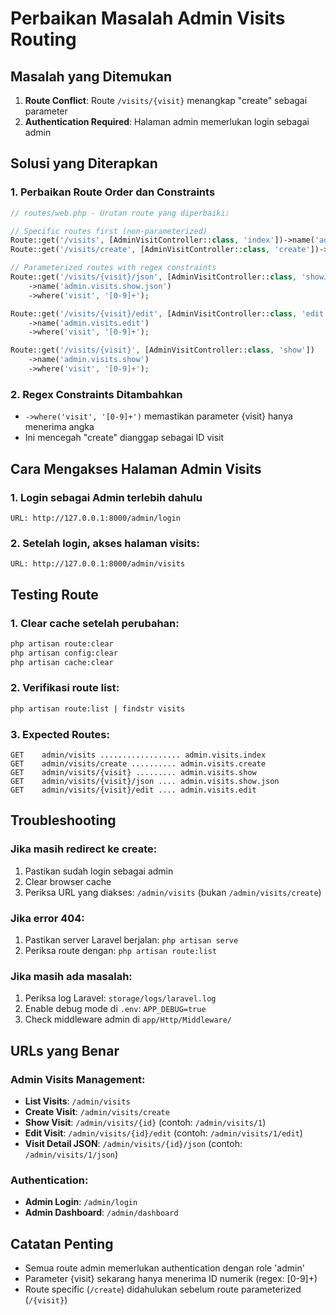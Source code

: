 # Perbaikan Masalah Admin Visits Routing

## Masalah yang Ditemukan
1. **Route Conflict**: Route `/visits/{visit}` menangkap "create" sebagai parameter
2. **Authentication Required**: Halaman admin memerlukan login sebagai admin

## Solusi yang Diterapkan

### 1. Perbaikan Route Order dan Constraints
```php
// routes/web.php - Urutan route yang diperbaiki:

// Specific routes first (non-parameterized)
Route::get('/visits', [AdminVisitController::class, 'index'])->name('admin.visits.index');
Route::get('/visits/create', [AdminVisitController::class, 'create'])->name('admin.visits.create');

// Parameterized routes with regex constraints
Route::get('/visits/{visit}/json', [AdminVisitController::class, 'showJson'])
    ->name('admin.visits.show.json')
    ->where('visit', '[0-9]+');

Route::get('/visits/{visit}/edit', [AdminVisitController::class, 'edit'])
    ->name('admin.visits.edit')
    ->where('visit', '[0-9]+');

Route::get('/visits/{visit}', [AdminVisitController::class, 'show'])
    ->name('admin.visits.show')
    ->where('visit', '[0-9]+');
```

### 2. Regex Constraints Ditambahkan
- `->where('visit', '[0-9]+')` memastikan parameter {visit} hanya menerima angka
- Ini mencegah "create" dianggap sebagai ID visit

## Cara Mengakses Halaman Admin Visits

### 1. Login sebagai Admin terlebih dahulu
```
URL: http://127.0.0.1:8000/admin/login
```

### 2. Setelah login, akses halaman visits:
```
URL: http://127.0.0.1:8000/admin/visits
```

## Testing Route

### 1. Clear cache setelah perubahan:
```bash
php artisan route:clear
php artisan config:clear  
php artisan cache:clear
```

### 2. Verifikasi route list:
```bash
php artisan route:list | findstr visits
```

### 3. Expected Routes:
```
GET    admin/visits .................. admin.visits.index
GET    admin/visits/create .......... admin.visits.create  
GET    admin/visits/{visit} ......... admin.visits.show
GET    admin/visits/{visit}/json .... admin.visits.show.json
GET    admin/visits/{visit}/edit .... admin.visits.edit
```

## Troubleshooting

### Jika masih redirect ke create:
1. Pastikan sudah login sebagai admin
2. Clear browser cache
3. Periksa URL yang diakses: `/admin/visits` (bukan `/admin/visits/create`)

### Jika error 404:
1. Pastikan server Laravel berjalan: `php artisan serve`
2. Periksa route dengan: `php artisan route:list`

### Jika masih ada masalah:
1. Periksa log Laravel: `storage/logs/laravel.log`
2. Enable debug mode di `.env`: `APP_DEBUG=true`
3. Check middleware admin di `app/Http/Middleware/`

## URLs yang Benar

### Admin Visits Management:
- **List Visits**: `/admin/visits`
- **Create Visit**: `/admin/visits/create` 
- **Show Visit**: `/admin/visits/{id}` (contoh: `/admin/visits/1`)
- **Edit Visit**: `/admin/visits/{id}/edit` (contoh: `/admin/visits/1/edit`)
- **Visit Detail JSON**: `/admin/visits/{id}/json` (contoh: `/admin/visits/1/json`)

### Authentication:
- **Admin Login**: `/admin/login`
- **Admin Dashboard**: `/admin/dashboard`

## Catatan Penting
- Semua route admin memerlukan authentication dengan role 'admin'
- Parameter {visit} sekarang hanya menerima ID numerik (regex: [0-9]+)
- Route specific (`/create`) didahulukan sebelum route parameterized (`/{visit}`)